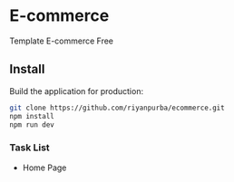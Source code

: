 # E-commerce

Template E-commerce Free
## Install

Build the application for production:

```bash
git clone https://github.com/riyanpurba/ecommerce.git
npm install
npm run dev
```
### Task List
- Home Page

